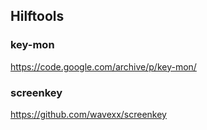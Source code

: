 ## Hilftools

### key-mon

https://code.google.com/archive/p/key-mon/

### screenkey

https://github.com/wavexx/screenkey

